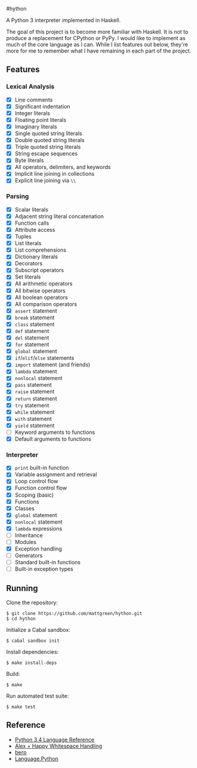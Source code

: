 #hython

A Python 3 interpreter implemented in Haskell.

The goal of this project is to become more familiar with Haskell. It is not to produce a replacement for CPython or PyPy. I would like to implement as much of the core language as I can. While I list features out below, they're more for me to remember what I have remaining in each part of the project.

## Features

### Lexical Analysis

 * [x] Line comments
 * [x] Significant indentation
 * [x] Integer literals
 * [x] Floating point literals
 * [x] Imaginary literals
 * [x] Single quoted string literals
 * [x] Double quoted string literals
 * [x] Triple quoted string literals
 * [x] String escape sequences
 * [x] Byte literals
 * [x] All operators, delimiters, and keywords
 * [x] Implicit line joining in collections
 * [x] Explicit line joining via `\\`

### Parsing

 * [x] Scalar literals
 * [x] Adjacent string literal concatenation
 * [x] Function calls
 * [x] Attribute access
 * [x] Tuples
 * [x] List literals
 * [x] List comprehensions
 * [x] Dictionary literals
 * [x] Decorators
 * [x] Subscript operators
 * [x] Set literals
 * [x] All arithmetic operators
 * [x] All bitwise operators
 * [x] All boolean operators
 * [x] All comparison operators
 * [x] `assert` statement
 * [x] `break` statement
 * [x] `class` statement
 * [x] `def` statement
 * [x] `del` statement
 * [x] `for` statement
 * [x] `global` statement
 * [x] `if`/`elif`/`else` statements
 * [x] `import` statement (and friends)
 * [x] `lambda` statement
 * [x] `nonlocal` statement
 * [x] `pass` statement
 * [x] `raise` statement
 * [x] `return` statement
 * [x] `try` statement
 * [x] `while` statement
 * [x] `with` statement
 * [x] `yield` statement
 * [ ] Keyword arguments to functions
 * [x] Default arguments to functions

### Interpreter

 * [x] `print` built-in function
 * [x] Variable assignment and retrieval
 * [x] Loop control flow
 * [x] Function control flow
 * [x] Scoping (basic)
 * [x] Functions
 * [x] Classes
 * [x] `global` statement
 * [x] `nonlocal` statement
 * [x] `lambda` expressions
 * [ ] Inheritance
 * [ ] Modules
 * [x] Exception handling
 * [ ] Generators
 * [ ] Standard built-in functions
 * [ ] Built-in exception types

## Running

Clone the repository:

    $ git clone https://github.com/mattgreen/hython.git
    $ cd hython

Initialize a Cabal sandbox:

    $ cabal sandbox init

Install dependencies:

    $ make install-deps

Build:

    $ make

Run automated test suite:

    $ make test

## Reference
 * [Python 3.4 Language Reference](https://docs.python.org/3.4/reference/)
 * [Alex + Happy Whitespace Handling](https://github.com/jmoy/alexhappy)
 * [berp](https://github.com/bjpop/berp)
 * [Language.Python](https://github.com/bjpop/language-python)
